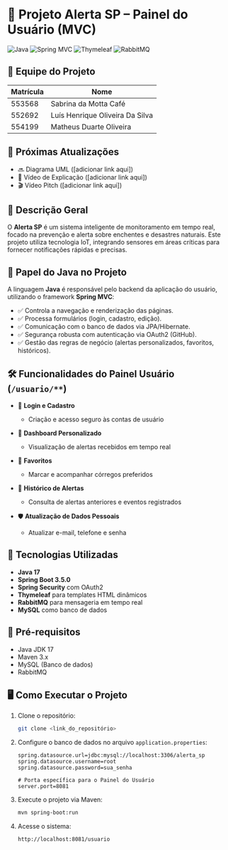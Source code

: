 # 🚨 Projeto Alerta SP – Painel do Usuário (MVC)

![Java](https://img.shields.io/badge/-Java-orange?logo=java\&logoColor=white)
![Spring MVC](https://img.shields.io/badge/-Spring%20MVC-green?logo=spring\&logoColor=white)
![Thymeleaf](https://img.shields.io/badge/-Thymeleaf-blue?logo=thymeleaf\&logoColor=white)
![RabbitMQ](https://img.shields.io/badge/-RabbitMQ-ff6600?logo=rabbitmq\&logoColor=white)

## 👥 Equipe do Projeto

| Matrícula | Nome                            |
| --------- | ------------------------------- |
| 553568    | Sabrina da Motta Café           |
| 552692    | Luís Henrique Oliveira Da Silva |
| 554199    | Matheus Duarte Oliveira         |

## 📌 Próximas Atualizações

* 🔜 Diagrama UML (\[adicionar link aqui])
* 🎥 Vídeo de Explicação (\[adicionar link aqui])
* 🎬 Vídeo Pitch (\[adicionar link aqui])

## 📌 Descrição Geral

O **Alerta SP** é um sistema inteligente de monitoramento em tempo real, focado na prevenção e alerta sobre enchentes e desastres naturais. Este projeto utiliza tecnologia IoT, integrando sensores em áreas críticas para fornecer notificações rápidas e precisas.

## 🚀 Papel do Java no Projeto

A linguagem **Java** é responsável pelo backend da aplicação do usuário, utilizando o framework **Spring MVC**:

* ✅ Controla a navegação e renderização das páginas.
* ✅ Processa formulários (login, cadastro, edição).
* ✅ Comunicação com o banco de dados via JPA/Hibernate.
* ✅ Segurança robusta com autenticação via OAuth2 (GitHub).
* ✅ Gestão das regras de negócio (alertas personalizados, favoritos, históricos).

## 🛠️ Funcionalidades do Painel Usuário (`/usuario/**`)

* 👤 **Login e Cadastro**

    * Criação e acesso seguro às contas de usuário

* 📱 **Dashboard Personalizado**

    * Visualização de alertas recebidos em tempo real

* 🌟 **Favoritos**

    * Marcar e acompanhar córregos preferidos

* 📅 **Histórico de Alertas**

    * Consulta de alertas anteriores e eventos registrados

* 🛡️ **Atualização de Dados Pessoais**

    * Atualizar e-mail, telefone e senha

## 🔑 Tecnologias Utilizadas

* **Java 17**
* **Spring Boot 3.5.0**
* **Spring Security** com OAuth2
* **Thymeleaf** para templates HTML dinâmicos
* **RabbitMQ** para mensageria em tempo real
* **MySQL** como banco de dados

## 🚧 Pré-requisitos

* Java JDK 17
* Maven 3.x
* MySQL (Banco de dados)
* RabbitMQ

## 🖥️ Como Executar o Projeto

1. Clone o repositório:

   ```bash
   git clone <link_do_repositório>
   ```

2. Configure o banco de dados no arquivo `application.properties`:

   ```properties
   spring.datasource.url=jdbc:mysql://localhost:3306/alerta_sp
   spring.datasource.username=root
   spring.datasource.password=sua_senha

   # Porta específica para o Painel do Usuário
   server.port=8081
   ```

3. Execute o projeto via Maven:

   ```bash
   mvn spring-boot:run
   ```

4. Acesse o sistema:

   ```
   http://localhost:8081/usuario
   ```


